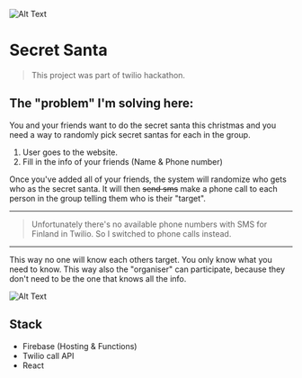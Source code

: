 ![Alt Text](https://dev-to-uploads.s3.amazonaws.com/i/zzm45po7jgu146nujgks.png)

# Secret Santa

> This project was part of twilio hackathon.

The "problem" I'm solving here:
--

You and your friends want to do the secret santa this christmas and you need a way to randomly pick secret santas for each in the group.

1. User goes to the website.
2. Fill in the info of your friends (Name & Phone number)

Once you've added all of your friends, the system will randomize who gets who as the secret santa. It will then ~~send sms~~ make a phone call to each person in the group telling them who is their "target".

---

> Unfortunately there's no available phone numbers with SMS for Finland in Twilio. So I switched to phone calls instead. 

---

This way no one will know each others target. You only know what you need to know. This way also the "organiser" can participate, because they don't need to be the one that knows all the info.

![Alt Text](https://dev-to-uploads.s3.amazonaws.com/i/mb8u0dc09injiyuit7x1.png)


## Stack
- Firebase (Hosting & Functions)
- Twilio call API
- React


